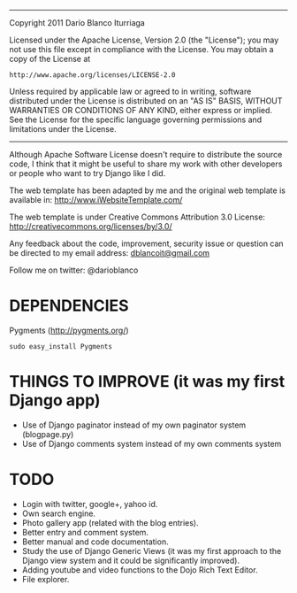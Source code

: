 *************************************************************************
Copyright 2011 Darío Blanco Iturriaga

Licensed under the Apache License, Version 2.0 (the "License");
you may not use this file except in compliance with the License.
You may obtain a copy of the License at

    http://www.apache.org/licenses/LICENSE-2.0

Unless required by applicable law or agreed to in writing, software
distributed under the License is distributed on an "AS IS" BASIS,
WITHOUT WARRANTIES OR CONDITIONS OF ANY KIND, either express or implied.
See the License for the specific language governing permissions and
limitations under the License.
*************************************************************************


Although Apache Software License doesn't require to distribute the source
code, I think that it might be useful to share my work with other
developers or people who want to try Django like I did.

The web template has been adapted by me and the original web template is available in:
http://www.iWebsiteTemplate.com/ 

The web template is under Creative Commons Attribution 3.0 License:
http://creativecommons.org/licenses/by/3.0/

Any feedback about the code, improvement, security issue or question can
be directed to my email address: dblancoit@gmail.com

Follow me on twitter: @darioblanco


# DEPENDENCIES
Pygments (http://pygments.org/) 

    sudo easy_install Pygments


# THINGS TO IMPROVE (it was my first Django app)
* Use of Django paginator instead of my own paginator system (blogpage.py)
* Use of Django comments system instead of my own comments system


# TODO
* Login with twitter, google+, yahoo id.
* Own search engine.
* Photo gallery app (related with the blog entries).
* Better entry and comment system.
* Better manual and code documentation.
* Study the use of Django Generic Views (it was my first approach to the Django view
system and it could be significantly improved).
* Adding youtube and video functions to the Dojo Rich Text Editor.
* File explorer.
